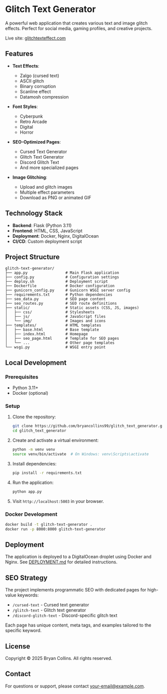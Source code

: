 # Glitch Text Generator

A powerful web application that creates various text and image glitch effects. Perfect for social media, gaming profiles, and creative projects.

Live site: [glitchtexteffect.com](https://glitchtexteffect.com)

## Features

- **Text Effects**:
  - Zalgo (cursed text)
  - ASCII glitch
  - Binary corruption
  - Scanline effect
  - Datamosh compression

- **Font Styles**:
  - Cyberpunk
  - Retro Arcade
  - Digital
  - Horror

- **SEO-Optimized Pages**:
  - Cursed Text Generator
  - Glitch Text Generator
  - Discord Glitch Text
  - And more specialized pages

- **Image Glitching**:
  - Upload and glitch images
  - Multiple effect parameters
  - Download as PNG or animated GIF

## Technology Stack

- **Backend**: Flask (Python 3.11)
- **Frontend**: HTML, CSS, JavaScript
- **Deployment**: Docker, Nginx, DigitalOcean
- **CI/CD**: Custom deployment script

## Project Structure

```
glitch-text-generator/
├── app.py                 # Main Flask application
├── config.py              # Configuration settings
├── deploy.sh              # Deployment script
├── Dockerfile             # Docker configuration
├── gunicorn_config.py     # Gunicorn WSGI server config
├── requirements.txt       # Python dependencies
├── seo_data.py            # SEO page content
├── seo_routes.py          # SEO route definitions
├── static/                # Static assets (CSS, JS, images)
│   ├── css/               # Stylesheets
│   ├── js/                # JavaScript files
│   └── img/               # Images and icons
├── templates/             # HTML templates
│   ├── base.html          # Base template
│   ├── index.html         # Homepage
│   ├── seo_page.html      # Template for SEO pages
│   └── ...                # Other page templates
└── wsgi.py                # WSGI entry point
```

## Local Development

### Prerequisites

- Python 3.11+
- Docker (optional)

### Setup

1. Clone the repository:
   ```bash
   git clone https://github.com/bryancollins99/glitch_text_generator.git
   cd glitch_text_generator
   ```

2. Create and activate a virtual environment:
   ```bash
   python -m venv venv
   source venv/bin/activate  # On Windows: venv\Scripts\activate
   ```

3. Install dependencies:
   ```bash
   pip install -r requirements.txt
   ```

4. Run the application:
   ```bash
   python app.py
   ```

5. Visit `http://localhost:5003` in your browser.

### Docker Development

```bash
docker build -t glitch-text-generator .
docker run -p 8000:8000 glitch-text-generator
```

## Deployment

The application is deployed to a DigitalOcean droplet using Docker and Nginx. See [DEPLOYMENT.md](DEPLOYMENT.md) for detailed instructions.

## SEO Strategy

The project implements programmatic SEO with dedicated pages for high-value keywords:

- `/cursed-text` - Cursed text generator
- `/glitch-text` - Glitch text generator
- `/discord-glitch-text` - Discord-specific glitch text

Each page has unique content, meta tags, and examples tailored to the specific keyword.

## License

Copyright © 2025 Bryan Collins. All rights reserved.

## Contact

For questions or support, please contact [your-email@example.com](mailto:your-email@example.com).
